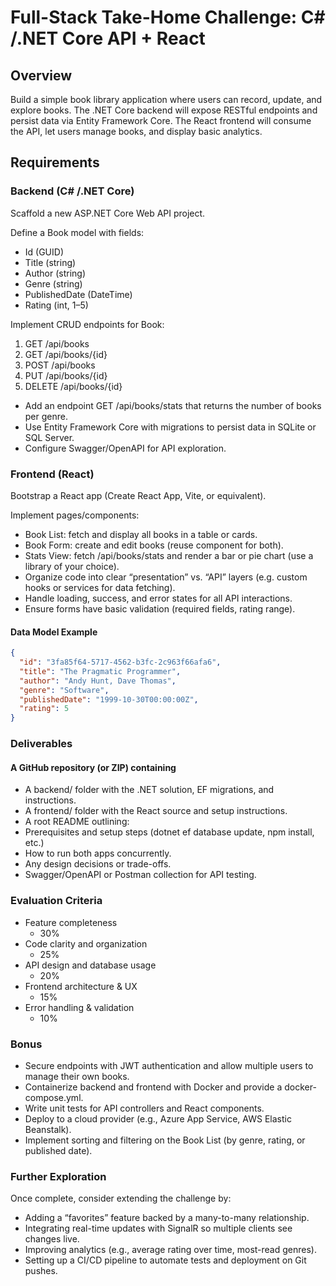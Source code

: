 # Full-Stack Take-Home Challenge: C# /.NET Core API + React

## Overview

Build a simple book library application where users can record, update, and explore books. The .NET Core backend will expose RESTful endpoints and persist data via Entity Framework Core. The React frontend will consume the API, let users manage books, and display basic analytics.

## Requirements

### Backend (C# /.NET Core)

Scaffold a new ASP.NET Core Web API project.

Define a Book model with fields:

- Id (GUID)
- Title (string)
- Author (string)
- Genre (string)
- PublishedDate (DateTime)
- Rating (int, 1–5)

Implement CRUD endpoints for Book:

1. GET /api/books
2. GET /api/books/{id}
3. POST /api/books
4. PUT /api/books/{id}
5. DELETE /api/books/{id}

- Add an endpoint GET /api/books/stats that returns the number of books per genre.
- Use Entity Framework Core with migrations to persist data in SQLite or SQL Server.
- Configure Swagger/OpenAPI for API exploration.

### Frontend (React)

Bootstrap a React app (Create React App, Vite, or equivalent).

Implement pages/components:

- Book List: fetch and display all books in a table or cards.
- Book Form: create and edit books (reuse component for both).
- Stats View: fetch /api/books/stats and render a bar or pie chart (use a library of your choice).
- Organize code into clear “presentation” vs. “API” layers (e.g. custom hooks or services for data fetching).
- Handle loading, success, and error states for all API interactions.
- Ensure forms have basic validation (required fields, rating range).

#### Data Model Example

```json
{
  "id": "3fa85f64-5717-4562-b3fc-2c963f66afa6",
  "title": "The Pragmatic Programmer",
  "author": "Andy Hunt, Dave Thomas",
  "genre": "Software",
  "publishedDate": "1999-10-30T00:00:00Z",
  "rating": 5
}
```

### Deliverables

#### A GitHub repository (or ZIP) containing

- A backend/ folder with the .NET solution, EF migrations, and instructions.
- A frontend/ folder with the React source and setup instructions.
- A root README outlining:
- Prerequisites and setup steps (dotnet ef database update, npm install, etc.)
- How to run both apps concurrently.
- Any design decisions or trade-offs.
- Swagger/OpenAPI or Postman collection for API testing.

### Evaluation Criteria

- Feature completeness
  - 30%
- Code clarity and organization
  - 25%
- API design and database usage
  - 20%
- Frontend architecture & UX
  - 15%
- Error handling & validation
  - 10%

### Bonus

- Secure endpoints with JWT authentication and allow multiple users to manage their own books.
- Containerize backend and frontend with Docker and provide a docker-compose.yml.
- Write unit tests for API controllers and React components.
- Deploy to a cloud provider (e.g., Azure App Service, AWS Elastic Beanstalk).
- Implement sorting and filtering on the Book List (by genre, rating, or published date).

### Further Exploration

Once complete, consider extending the challenge by:

- Adding a “favorites” feature backed by a many-to-many relationship.
- Integrating real-time updates with SignalR so multiple clients see changes live.
- Improving analytics (e.g., average rating over time, most-read genres).
- Setting up a CI/CD pipeline to automate tests and deployment on Git pushes.
